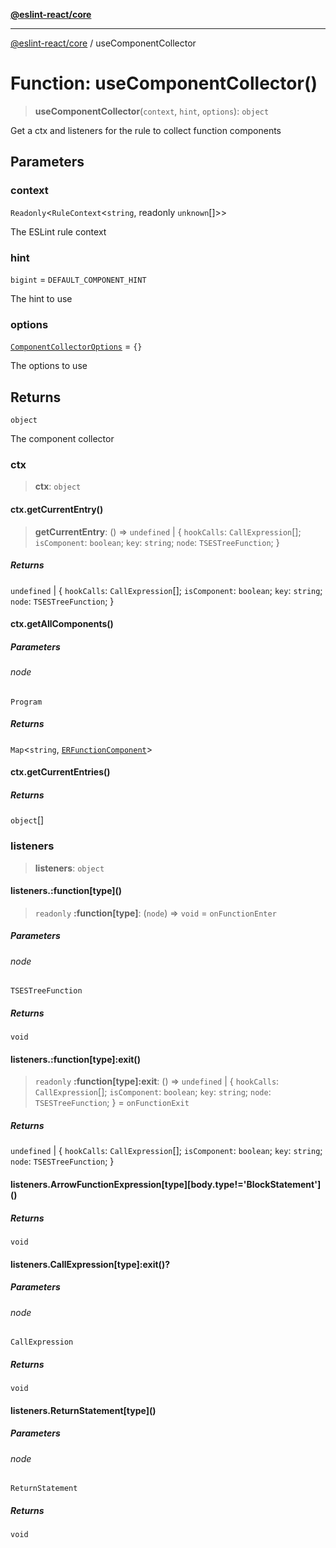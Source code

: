 [**@eslint-react/core**](../README.md)

***

[@eslint-react/core](../README.md) / useComponentCollector

# Function: useComponentCollector()

> **useComponentCollector**(`context`, `hint`, `options`): `object`

Get a ctx and listeners for the rule to collect function components

## Parameters

### context

`Readonly`\<`RuleContext`\<`string`, readonly `unknown`[]\>\>

The ESLint rule context

### hint

`bigint` = `DEFAULT_COMPONENT_HINT`

The hint to use

### options

[`ComponentCollectorOptions`](../interfaces/ComponentCollectorOptions.md) = `{}`

The options to use

## Returns

`object`

The component collector

### ctx

> **ctx**: `object`

#### ctx.getCurrentEntry()

> **getCurrentEntry**: () => `undefined` \| \{ `hookCalls`: `CallExpression`[]; `isComponent`: `boolean`; `key`: `string`; `node`: `TSESTreeFunction`; \}

##### Returns

`undefined` \| \{ `hookCalls`: `CallExpression`[]; `isComponent`: `boolean`; `key`: `string`; `node`: `TSESTreeFunction`; \}

#### ctx.getAllComponents()

##### Parameters

###### node

`Program`

##### Returns

`Map`\<`string`, [`ERFunctionComponent`](../interfaces/ERFunctionComponent.md)\>

#### ctx.getCurrentEntries()

##### Returns

`object`[]

### listeners

> **listeners**: `object`

#### listeners.:function\[type\]()

> `readonly` **:function\[type\]**: (`node`) => `void` = `onFunctionEnter`

##### Parameters

###### node

`TSESTreeFunction`

##### Returns

`void`

#### listeners.:function\[type\]:exit()

> `readonly` **:function\[type\]:exit**: () => `undefined` \| \{ `hookCalls`: `CallExpression`[]; `isComponent`: `boolean`; `key`: `string`; `node`: `TSESTreeFunction`; \} = `onFunctionExit`

##### Returns

`undefined` \| \{ `hookCalls`: `CallExpression`[]; `isComponent`: `boolean`; `key`: `string`; `node`: `TSESTreeFunction`; \}

#### listeners.ArrowFunctionExpression\[type\]\[body.type!='BlockStatement'\]()

##### Returns

`void`

#### listeners.CallExpression\[type\]:exit()?

##### Parameters

###### node

`CallExpression`

##### Returns

`void`

#### listeners.ReturnStatement\[type\]()

##### Parameters

###### node

`ReturnStatement`

##### Returns

`void`
